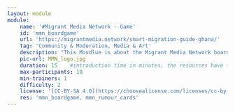 ```yaml
---
layout: module
module:
    name: '#Migrant Media Network - Game'
    id: 'mmn_boardgame' 
    url: 'https://migrantmedia.network/smart-migration-guide-ghana/'
    tag: 'Community & Moderation, Media & Art' 
    description: "This Moudlue is about the Migrant Media Network boardgame and it's related topics."
    pic-url: MMN_logo.jpg
    duration: 15    #introduction time in minutes, the resources have their own time blocks
    max-participants: 10
    min-trainers: 1
    difficulty: 2
    license: '[CC-BY-SA 4.0](https://choosealicense.com/licenses/cc-by-sa-4.0/)'
    res: 'mmn_boardgame, mmn_rumour_cards'   
---  
```


